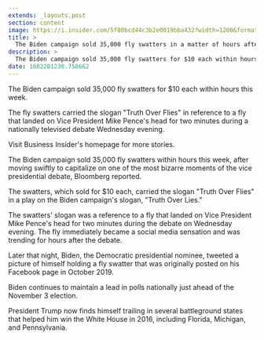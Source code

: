 ```yaml
--- 
extends: _layouts.post 
section: content 
image: https://i.insider.com/5f80bcd44c3b2e0019bba432?width=1200&format=jpeg 
title: > 
  The Biden campaign sold 35,000 fly swatters in a matter of hours after a fly's infamous landing on Mike Pence's head during the VP debate 
description: > 
  The Biden campaign sold 35,000 fly swatters for $10 each within hours this week.The fly swatters carried the slogan "Truth Over Flies" in reference to a fly that landed on Vice President Mike Pence's head for two minutes during a nationally televised debate Wednesday evening.The Biden campaign sold 35,000 fly swatters within hours this week, after moving swiftly to capitalize on one of the most bizarre moments of the vice presidential debate, Bloomberg reported.The swatters, which sold for $10 each, carried the slogan "Truth Over Flies" in a play on the Biden campaign's slogan, "Truth Over Lies."The swatters' slogan was a reference to a fly that landed on Vice President Mike Pence's head for two minutes during the debate on Wednesday evening. 
date: 1602281238.750662 
--- 
```

The Biden campaign sold 35,000 fly swatters for $10 each within hours this week.

The fly swatters carried the slogan "Truth Over Flies" in reference to a fly that landed on Vice President Mike Pence's head for two minutes during a nationally televised debate Wednesday evening.

Visit Business Insider's homepage for more stories.

The Biden campaign sold 35,000 fly swatters within hours this week, after moving swiftly to capitalize on one of the most bizarre moments of the vice presidential debate, Bloomberg reported.

The swatters, which sold for $10 each, carried the slogan "Truth Over Flies" in a play on the Biden campaign's slogan, "Truth Over Lies."

The swatters' slogan was a reference to a fly that landed on Vice President Mike Pence's head for two minutes during the debate on Wednesday evening. The fly immediately became a social media sensation and was trending for hours after the debate.

Later that night, Biden, the Democratic presidential nominee, tweeted a picture of himself holding a fly swatter that was originally posted on his Facebook page in October 2019.

Biden continues to maintain a lead in polls nationally just ahead of the November 3 election.

President Trump now finds himself trailing in several battleground states that helped him win the White House in 2016, including Florida, Michigan, and Pennsylvania.